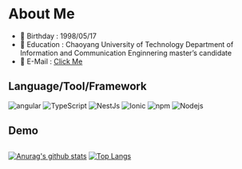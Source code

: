 # About Me
* :birthday: Birthday : 1998/05/17
* :school: Education : Chaoyang University of Technology Department of Information and Communication Enginnering master’s candidate
* :e-mail: E-Mail : [Click Me](akatsukinie@gmail.com)

## Language/Tool/Framework
<p>
    <img alt="angular" src="https://img.shields.io/badge/-Angular-DD0031?style=flat-square&logo=angular&logoColor=white" />  
    <img alt="TypeScript" src="https://img.shields.io/badge/-TypeScript-007ACC?style=flat-square&logo=typescript&logoColor=white" /> 
    <img alt="NestJs" src="https://img.shields.io/badge/-NestJs-ea2845?style=flat-square&logo=nestjs&logoColor=white" />  
    <img alt="Ionic" src="https://img.shields.io/badge/Ionic-3880FF?style=flat-square&logo=Ionic&logoColor=white"/>
    <img alt="npm" src="https://img.shields.io/badge/-NPM-CB3837?style=flat-square&logo=npm&logoColor=white" />
    <img alt="Nodejs" src="https://img.shields.io/badge/-Nodejs-43853d?style=flat-square&logo=Node.js&logoColor=white" />
</p>

## Demo

## 
[![Anurag's github stats](https://github-readme-stats.vercel.app/api?username=hzm-pogger&theme=graywhite)](https://github.com/hzm-pogger/github-readme-stats)  [![Top Langs](https://github-readme-stats.vercel.app/api/top-langs/?username=hzm-pogger&layout=compact&theme=graywhite)](https://github.com/hzm-pogger/github-readme-stats)
